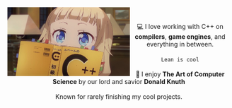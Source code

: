 <div align="center">
  <img src="images/Sakura_Nene_CPP.jpg" width="55%" align="left" />
  <br><br>
  💻 I love working with C++ on <strong>compilers</strong>, <strong>game engines</strong>, and everything in between.
  <br><br>
  <code>Lean is cool</code>
  <br><br>
  📔 I enjoy <strong>The Art of Computer Science</strong> by our lord and savior <strong>Donald Knuth</strong>
  <br><br>
  Known for rarely finishing my cool projects.
</div>
